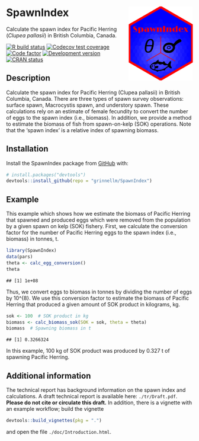 
<!-- README.md is generated from README.Rmd. Please edit that file. -->

# SpawnIndex <img src='man/sticker/sticker.png' align="right" height="200"/>

Calculate the spawn index for Pacific Herring (*Clupea pallasii*) in
British Columbia, Canada.

<!-- badges: start -->

[![R build
status](https://github.com/grinnellm/SpawnIndex/workflows/R-CMD-check/badge.svg)](https://github.com/grinnellm/SpawnIndex/actions)
[![Codecov test
coverage](https://codecov.io/gh/grinnellm/SpawnIndex/branch/master/graph/badge.svg)](https://codecov.io/gh/grinnellm/SpawnIndex)
[![Code
factor](https://github.com/grinnellm/SpawnIndex/workflows/lint/badge.svg)](https://github.com/grinnellm/SpawnIndex/actions)
[![Development
version](https://img.shields.io/badge/Version-0.2.0-orange.svg?style=flat-square)](commits/master)
[![CRAN
status](https://www.r-pkg.org/badges/version/SpawnIndex)](https://CRAN.R-project.org/package=SpawnIndex)
<!-- badges: end -->

## Description

Calculate the spawn index for Pacific Herring (Clupea pallasii) in
British Columbia, Canada. There are three types of spawn survey
observations: surface spawn, Macrocystis spawn, and understory spawn.
These calculations rely on an estimate of female fecundity to convert
the number of eggs to the spawn index (i.e., biomass). In addition, we
provide a method to estimate the biomass of fish from spawn-on-kelp
(SOK) operations. Note that the ‘spawn index’ is a relative index of
spawning biomass.

## Installation

Install the SpawnIndex package from [GitHub](https://github.com/) with:

``` r
# install.packages("devtools")
devtools::install_github(repo = "grinnellm/SpawnIndex")
```

## Example

This example which shows how we estimate the biomass of Pacific Herring
that spawned and produced eggs which were removed from the population by
a given spawn on kelp (SOK) fishery. First, we calculate the conversion
factor for the number of Pacific Herring eggs to the spawn index (i.e.,
biomass) in tonnes, t.

``` r
library(SpawnIndex)
data(pars)
theta <- calc_egg_conversion()
theta
```

    ## [1] 1e+08

Thus, we convert eggs to biomass in tonnes by dividing the number of
eggs by 10^{8}. We use this conversion factor to estimate the biomass of
Pacific Herring that produced a given amount of SOK product in
kilograms, kg.

``` r
sok <- 100  # SOK product in kg
biomass <- calc_biomass_sok(SOK = sok, theta = theta)
biomass  # Spawning biomass in t
```

    ## [1] 0.3266324

In this example, 100 kg of SOK product was produced by 0.327 t of
spawning Pacific Herring.

## Additional information

The technical report has background information on the spawn index and
calculations. A draft technical report is available here:
`./tr/Draft.pdf`. **Please do not cite or circulate this draft.** In
addition, there is a vignette with an example workflow; build the
vignette

``` r
devtools::build_vignettes(pkg = ".")
```

and open the file `./doc/Introduction.html`.
